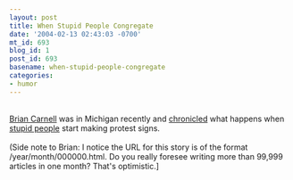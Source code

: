 ```yaml
---
layout: post
title: When Stupid People Congregate
date: '2004-02-13 02:43:03 -0700'
mt_id: 693
blog_id: 1
post_id: 693
basename: when-stupid-people-congregate
categories:
- humor
---
```

<br /><a href="http://brian.carnell.com/">Brian Carnell</a> was in Michigan recently and <a href="http://brian.carnell.com/articles/2004/02/000016.html">chronicled</a> what happens when <a href="http://cantrip.org/stupidity.html">stupid people</a> start making protest signs.<br /><br />(Side note to Brian: I notice the URL for this story is of the format /year/month/000000.html. Do you really foresee writing more than 99,999 articles in one month? That's optimistic.]<br /><br /><br />
